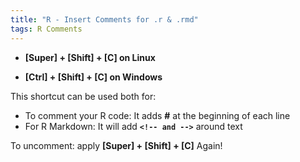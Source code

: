 ```yaml
---
title: "R - Insert Comments for .r & .rmd"
tags: R Comments
---
```



- **[Super] + [Shift] + [C] on Linux**

- **[Ctrl] + [Shift] + [C] on Windows**

This shortcut can be used both for:

- To comment your R code: It adds **#** at the beginning of each line
- For R Markdown: It will add **`<!-- and -->`** around text


To uncomment:  apply **[Super] + [Shift] + [C]** Again!
